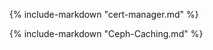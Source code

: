 
<!-- Using cert-manager to rotate TLS certificates in Datashim -->
{%
   include-markdown "cert-manager.md"
%}

{%
   include-markdown "Ceph-Caching.md"
%}